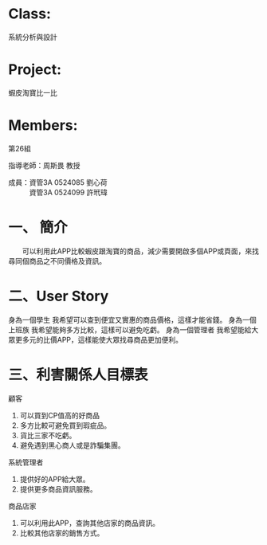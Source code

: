 # Class:
系統分析與設計

# Project:
蝦皮淘寶比一比

# Members:
第26組

指導老師：周斯畏 教授

成員：資管3A 0524085 劉心荷            
　　　資管3A 0524099 許玳瑋

# 一、	簡介
　　可以利用此APP比較蝦皮跟淘寶的商品，減少需要開啟多個APP或頁面，來找尋同個商品之不同價格及資訊。

# 二、User Story
身為一個學生	我希望可以查到便宜又實惠的商品價格，這樣才能省錢。
身為一個上班族	我希望能夠多方比較，這樣可以避免吃虧。
身為一個管理者	我希望能給大眾更多元的比價APP，這樣能使大眾找尋商品更加便利。

# 三、利害關係人目標表
顧客	
1.	可以買到CP值高的好商品
2.	多方比較可避免買到瑕疵品。
3.	貨比三家不吃虧。
4.	避免遇到黑心商人或是詐騙集團。

系統管理者	
1.	提供好的APP給大眾。
2.	提供更多商品資訊服務。

商品店家	
1.	可以利用此APP，查詢其他店家的商品資訊。
2.	比較其他店家的銷售方式。
